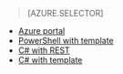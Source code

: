 > [AZURE.SELECTOR]
- [Azure portal](iot-hub-create-through-portal.md)
- [PowerShell with template](iot-hub-rm-template-powershell.md)
- [C# with REST](iot-hub-rm-rest.md)
- [C# with template](iot-hub-rm-template.md)